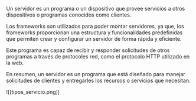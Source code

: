 Un servidor es un programa o un dispositivo que provee servicios a otros dispositivos o programas conocidos como clientes.

Los frameworks son utilizados para poder montar servidores, ya que, los frameworks proporcionan una estructura y funcionalidades predefinidas que permiten crear y configurar un servidor de forma rápida y eficiente.

Este programa es capaz de recibir y responder solicitudes de otros programas a través de protocoles red, como el protocolo HTTP utilizado en la web.

En resumen, un servidor es un programa que está diseñado para manejar solicitudes de clientes y entregarles los recursos o servicios que necesitan.

![[tipos_servicio.png]]